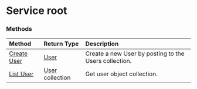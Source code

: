 # Service root


### Methods

| Method		   | Return Type	|Description|
|:---------------|:--------|:----------|
|[Create User](../api/user_post_users.md) |[User](user.md)| Create a new User by posting to the Users collection.|
|[List User](../api/user_list.md) | [User](user.md) collection |Get user object collection. |

<!-- uuid: 8fcb5dbc-d5aa-4681-8e31-b001d5168d79
2015-10-25 14:57:30 UTC -->
<!-- {
  "type": "#page.annotation",
  "description": "Service root",
  "keywords": "",
  "section": "documentation",
  "tocPath": ""
}-->